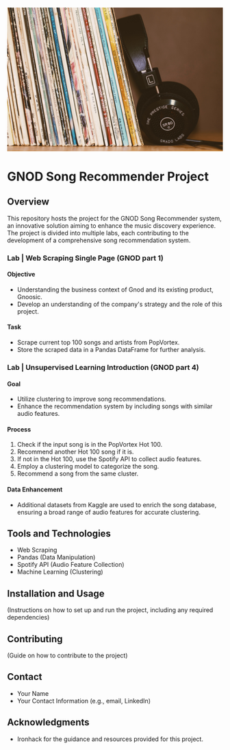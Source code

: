 ![GNOD image](github_cover/blocks-T3mKJXfdims-unsplash.jpg)

# GNOD Song Recommender Project

## Overview

This repository hosts the project for the GNOD Song Recommender system, an innovative solution aiming to enhance the music discovery experience. The project is divided into multiple labs, each contributing to the development of a comprehensive song recommendation system.

### Lab | Web Scraping Single Page (GNOD part 1)

#### Objective
- Understanding the business context of Gnod and its existing product, Gnoosic.
- Develop an understanding of the company's strategy and the role of this project.

#### Task
- Scrape current top 100 songs and artists from PopVortex.
- Store the scraped data in a Pandas DataFrame for further analysis.

### Lab | Unsupervised Learning Introduction (GNOD part 4)

#### Goal
- Utilize clustering to improve song recommendations.
- Enhance the recommendation system by including songs with similar audio features.

#### Process
1. Check if the input song is in the PopVortex Hot 100.
2. Recommend another Hot 100 song if it is.
3. If not in the Hot 100, use the Spotify API to collect audio features.
4. Employ a clustering model to categorize the song.
5. Recommend a song from the same cluster.

#### Data Enhancement
- Additional datasets from Kaggle are used to enrich the song database, ensuring a broad range of audio features for accurate clustering.

## Tools and Technologies
- Web Scraping
- Pandas (Data Manipulation)
- Spotify API (Audio Feature Collection)
- Machine Learning (Clustering)

## Installation and Usage
(Instructions on how to set up and run the project, including any required dependencies)

## Contributing
(Guide on how to contribute to the project)

## Contact
- Your Name
- Your Contact Information (e.g., email, LinkedIn)

## Acknowledgments
- Ironhack for the guidance and resources provided for this project.
